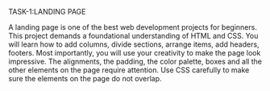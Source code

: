 
TASK-1:LANDING PAGE

A landing page is one of the best web development projects for beginners. This project demands a foundational understanding of HTML and CSS. You will learn how to add columns, divide sections, arrange items, add headers, footers. Most importantly, you will use your creativity to make the page look impressive. The alignments, the padding, the color palette, boxes and all the other elements on the page require attention. Use CSS carefully to make sure the elements on the page do not overlap.
